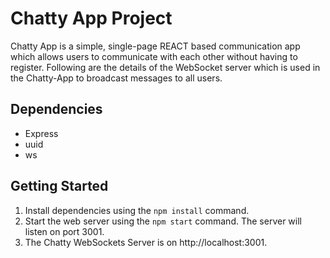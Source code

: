 # Chatty App Project

Chatty App is a simple, single-page REACT based communication app which allows users to communicate with each other without having to register. Following are the details of the WebSocket server which is used in the Chatty-App to broadcast messages to all users.

## Dependencies

- Express
- uuid
- ws

## Getting Started

1. Install dependencies using the `npm install` command.
2. Start the web server using the `npm start` command. The server will listen on port 3001.
3. The Chatty WebSockets Server is on http://localhost:3001.
